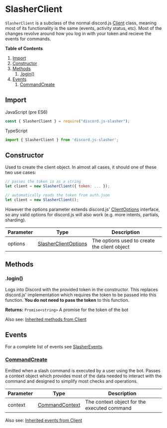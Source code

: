# SlasherClient
`SlasherClient` is a subclass of the normal discord.js [Client](https://discord.js.org/#/docs/main/stable/class/Client) class, meaning most of its functionality is the same (events, activity status, etc). Most of the changes revolve around how you log in with your token and recieve the events for commands.

**Table of Contents**
1. [Import](#import)
2. [Constructor](#constructor)
2. [Methods](#methods)
    1. [.login()](#login)
3. [Events](#events)
    1. [CommandCreate](#commandcreate)

## Import
JavaScript (pre ES6)
```js
const { SlasherClient } = require("discord.js-slasher");
```

TypeScript
```typescript
import { SlasherClient } from 'discord.js-slasher';
```

## Constructor
Used to create the client object. In almost all cases, it should one of these two use cases:
```js
// passes the token in as a string
let client = new SlasherClient({ token: ... });
```
```js
// automatically reads the token from auth.json
let client = new SlasherClient();
```
However the options parameter extends discord.js' [ClientOptions](https://discord.js.org/#/docs/main/stable/typedef/ClientOptions) interface, so any valid options for discord.js will also work (e.g. more intents, partials, sharding).

|Parameter|Type                                 |Description|
|---------|-------------------------------------|-----------|
|options  |[SlasherClientOptions](./SlasherClientOptions.md)|The options used to create the client object|

## Methods

### .login()
Logs into Discord with the provided token in the constructor. This replaces discord.js' implementation which requires the token to be passed into this function. __You do not need to pass the token__ to this function.

**Returns:** `Promise<string>`
A promise for the token of the bot

Also see: [Inherited methods from Client](https://discord.js.org/#/docs/main/stable/class/Client?scrollTo=destroy)

## Events
For a complete list of events see [SlasherEvents](./SlasherEvents.md).

### [CommandCreate](./SlasherEvents.md#commandcreate)
Emitted when a slash command is executed by a user using the bot. Passes a context object which provides most of the data needed to interact with the command and designed to simplify most checks and operations.

|Parameter|Type                                 |Description|
|---------|-------------------------------------|-----------|
|context  |[CommandContext](./CommandContext.md)|The context object for the executed command|

Also see: [Inherited events from Client](https://discord.js.org/#/docs/main/stable/class/Client?scrollTo=e-apiRequest)